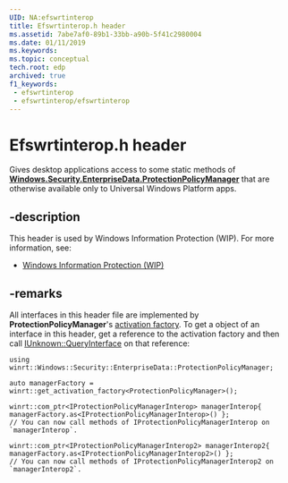 ```yaml
---
UID: NA:efswrtinterop
title: Efswrtinterop.h header
ms.assetid: 7abe7af0-89b1-33bb-a90b-5f41c2980004
ms.date: 01/11/2019
ms.keywords: 
ms.topic: conceptual
tech.root: edp
archived: true
f1_keywords:
 - efswrtinterop
 - efswrtinterop/efswrtinterop
---
```


# Efswrtinterop.h header

Gives desktop applications access to some static methods of
**[Windows.Security.EnterpriseData.ProtectionPolicyManager](
 /uwp/api/windows.security.enterprisedata.protectionpolicymanager)**
that are otherwise available only to Universal Windows Platform apps.

## -description

This header is used by Windows Information Protection (WIP). For more information, see:

- [Windows Information Protection (WIP)](../_edp/index.md)

## -remarks

All interfaces in this header file are implemented by **ProtectionPolicyManager**'s [activation factory](
../activation/nn-activation-iactivationfactory).
To get a object of an interface in this header, get a reference to the activation factory and then call
[IUnknown::QueryInterface](../unknwn/nf-unknwn-iunknown-queryinterface%28refiid_void%29)
on that reference:

```cppwinrt
using winrt::Windows::Security::EnterpriseData::ProtectionPolicyManager;

auto managerFactory = winrt::get_activation_factory<ProtectionPolicyManager>();

winrt::com_ptr<IProtectionPolicyManagerInterop> managerInterop{ managerFactory.as<IProtectionPolicyManagerInterop>() };
// You can now call methods of IProtectionPolicyManagerInterop on `managerInterop`.

winrt::com_ptr<IProtectionPolicyManagerInterop2> managerInterop2{ managerFactory.as<IProtectionPolicyManagerInterop2>() };
// You can now call methods of IProtectionPolicyManagerInterop2 on `managerInterop2`.
```

